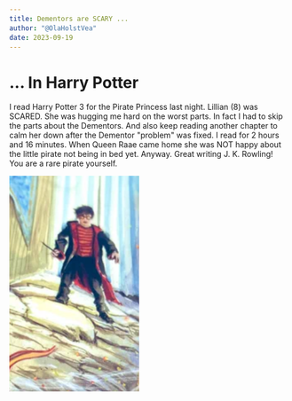 ```yaml
---
title: Dementors are SCARY ...
author: "@OlaHolstVea"
date: 2023-09-19
---
```


# ... In Harry Potter
I read Harry Potter 3 for the Pirate Princess last night. Lillian (8) was SCARED. She was hugging me hard on the worst parts. In fact I had to skip the parts about the Dementors. And also keep reading another chapter to calm her down after the Dementor "problem" was fixed. I read for 2 hours and 16 minutes. When Queen Raae came home she was NOT happy about the little pirate not being in bed yet. Anyway. Great writing J. K. Rowling! You are a rare pirate yourself.

![HarryPotter](./HarryP-1.png)